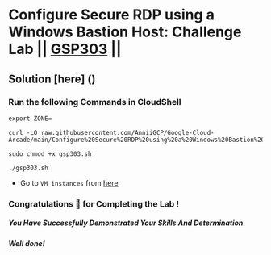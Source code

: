 # Configure Secure RDP using a Windows Bastion Host: Challenge Lab || [GSP303](https://www.cloudskillsboost.google/focuses/1737?parent=catalog) ||

## Solution [here] ()

### Run the following Commands in CloudShell

```
export ZONE=
```
```
curl -LO raw.githubusercontent.com/AnniiGCP/Google-Cloud-Arcade/main/Configure%20Secure%20RDP%20using%20a%20Windows%20Bastion%20Host%20Challenge%20Lab/gsp303.sh

sudo chmod +x gsp303.sh

./gsp303.sh
```

* Go to `VM instances` from [here](https://console.cloud.google.com/compute/instances?)

### Congratulations 🎉 for Completing the Lab !

##### *You Have Successfully Demonstrated Your Skills And Determination.*

#### *Well done!*

 

 
